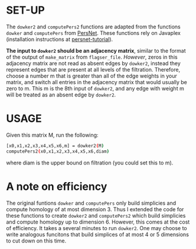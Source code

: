 # SET-UP

The `dowker2` and `computePers2` functions are adapted from the functions `dowker` and `computePers` from [PersNet](https://github.com/fmemoli/PersNet).
These functions rely on Javaplex (installation instructions at [persnet-tutorial](https://github.com/fmemoli/PersNet/blob/master/persnet-tutorial.pdf)).

**The input to `dowker2` should be an adjacency matrix**, similar to the format of the output of `make_matrix` from `flagser_file`.
*However*, zeros in this adjacency matrix are not read as absent edges by `dowker2`, instead they represent edges that are present at all levels of the filtration. 
Therefore, choose a number m that is greater than all of the edge weights in your matrix, and switch all entries in the adjacency matrix that would usually be zero to m.
This m is the 8th input of `dowker2`, and any edge with weight m will be treated as an absent edge by `dowker2`.


# USAGE 

Given this matrix M, run the following:
```sh
[x0,x1,x2,x3,x4,x5,x6,m] = dowker2(M)
computePers2(x0,x1,x2,x3,x4,x5,x6,diam)
```
where diam is the upper bound on filtration (you could set this to m).


# A note on efficiency 

The original funtions `dowker` and `computePers` only build simplicies and compute homology of at most dimension 3. Thus I extended the code for these functions to create `dowker2` and `computePers2` which build simplicies and compute homology up to dimension 6. However, this comes at the cost of efficiency. It takes a several minutes to run `dowker2`. One may choose to write analogous funcitons that build simplices of at most 4 or 5 dimensions to cut down on this time.

